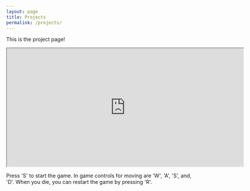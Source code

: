 ```yaml
---
layout: page
title: Projects
permalink: /projects/
---
```


This is the project page!

<iframe
	src="https://johnearnest.github.io/Octo/embed.html?scale=5&gist=3db613e9c80ecb16895cc22ae2d20718"
	width="640"
	height="320"
></iframe>

Press 'S' to start the game. In game controls for moving are 'W', 'A', 'S',
and, 'D'. When you die, you can restart the game by pressing 'R'.

